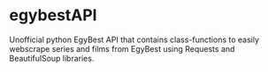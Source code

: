 # egybestAPI
Unofficial python EgyBest API that contains class-functions to easily webscrape series and films from EgyBest using Requests and BeautifulSoup libraries.
